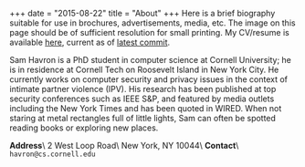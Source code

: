 +++
date = "2015-08-22"
title = "About"
+++ 
Here is a brief biography suitable for use in brochures, advertisements,
media, etc. The image on this page should be of sufficient resolution for small
printing. My CV/resume is available
[here](https://github.com/havron/cv/blob/master/havron.cv.pdf), current as of
[latest commit](https://github.com/havron/cv/commits/master).


Sam Havron is a PhD student in computer science at Cornell University; he is in
residence at Cornell Tech on Roosevelt Island in New York City. He currently
works on computer security and privacy issues in the context of intimate
partner violence (IPV). His research has been published at top security
conferences such as IEEE S&P, and featured by media outlets including the New
York Times and has been quoted in WIRED. When not staring at metal rectangles
full of little lights, Sam can often be spotted reading books or exploring new
places.

**Address**\\
2 West Loop Road\\
New York, NY 10044\\
**Contact**\\
`havron@cs.cornell.edu`
